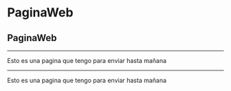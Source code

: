 # PaginaWeb
## PaginaWeb
____________________________________________________
Esto es una pagina que tengo para enviar hasta mañana
____________________________________________________
Esto es una pagina que tengo para enviar hasta mañana
